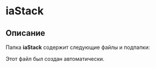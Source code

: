 # iaStack

## Описание
Папка **iaStack** содержит следующие файлы и подпапки:

Этот файл был создан автоматически.

